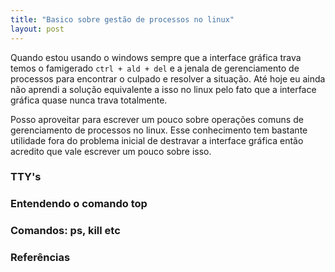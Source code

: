 ```yaml
---
title: "Basico sobre gestão de processos no linux"
layout: post
---
```


Quando estou usando o windows sempre que a interface gráfica trava temos o
famigerado `ctrl + ald + del` e a jenala de gerenciamento de processos para
encontrar o culpado e resolver a situação. Até hoje eu ainda não aprendi a
solução equivalente a isso no linux pelo fato que a interface gráfica quase
nunca trava totalmente.

Posso aproveitar para escrever um pouco sobre operações comuns de
gerenciamento de processos no linux. Esse conhecimento tem bastante
utilidade fora do problema inicial de destravar a interface gráfica então
acredito que vale escrever um pouco sobre isso.

### TTY's 

### Entendendo o comando top

### Comandos: ps, kill etc

### Referências
